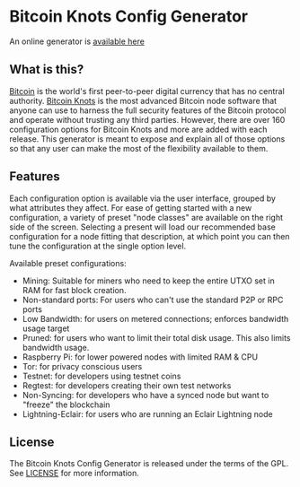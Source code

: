 # Bitcoin Knots Config Generator

An online generator is [available here](https://bitcoin-knots-config-generator.netlify.app)

What is this?
-------------

[Bitcoin](https://bitcoin.org/) is the world's first peer-to-peer digital currency that has no central authority.
[Bitcoin Knots](https://bitcoinknots.org/) is the most advanced Bitcoin node software that anyone can use
to harness the full security features of the Bitcoin protocol and operate without trusting any third parties. However,
there are over 160 configuration options for Bitcoin Knots and more are added with each release. This generator is meant
to expose and explain all of those options so that any user can make the most of the flexibility available to them.

Features
--------

Each configuration option is available via the user interface, grouped by what attributes they affect. For ease of
getting started with a new configuration, a variety of preset "node classes" are available on the right side of the
screen. Selecting a present will load our recommended base configuration for a node fitting that description, at which
point you can then tune the configuration at the single option level.

Available preset configurations:

* Mining: Suitable for miners who need to keep the entire UTXO set in RAM for fast block creation.
* Non-standard ports: For users who can't use the standard P2P or RPC ports
* Low Bandwidth: for users on metered connections; enforces bandwidth usage target
* Pruned: for users who want to limit their total disk usage. This also limits bandwidth usage.
* Raspberry Pi: for lower powered nodes with limited RAM & CPU
* Tor: for privacy conscious users
* Testnet: for developers using testnet coins
* Regtest: for developers creating their own test networks
* Non-Syncing: for developers who have a synced node but want to "freeze" the blockchain
* Lightning-Eclair: for users who are running an Eclair Lightning node

License
-------

The Bitcoin Knots Config Generator is released under the terms of the GPL. See [LICENSE](LICENSE) for more information.
